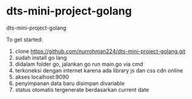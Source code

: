 # dts-mini-project-golang
dts-mini-project-golang

To get started:

1. clone https://github.com/nurrohman224/dts-mini-project-golang.git
2. sudah install go lang
3. didalam folder go, jalankan go run main.go via cmd
4. terkoneksi dengan internet karena ada library js dan css cdn online
5. akses localhost:9090
6. penyimpanan data baru disimpan divariable
7. status otomatis tergenerate berdasarkan current date 
